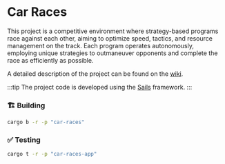 # Car Races

This project is a competitive environment where strategy-based programs race against each other, aiming to optimize speed, tactics, and resource management on the track. Each program operates autonomously, employing unique strategies to outmaneuver opponents and complete the race as efficiently as possible.

A detailed description of the project can be found on the [wiki](https://wiki.vara.network/docs/examples/Gaming/racingcars).

:::tip
The project code is developed using the [Sails](https://github.com/gear-tech/sails) framework.
:::  

### 🏗️ Building

```sh
cargo b -r -p "car-races"
```

### ✅ Testing

```sh
cargo t -r -p "car-races-app"
```
